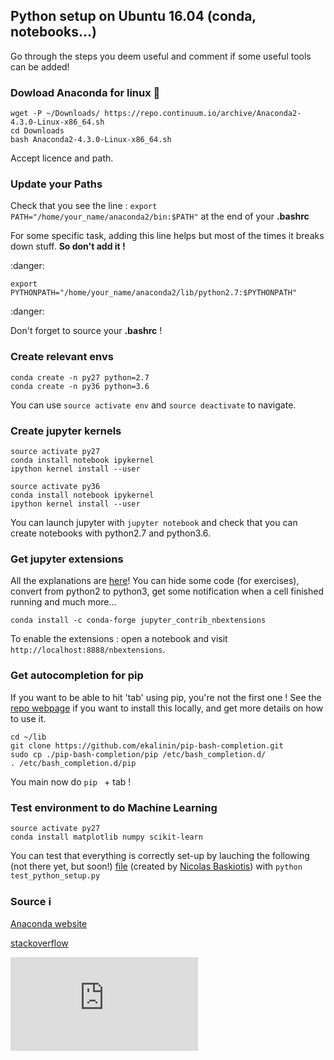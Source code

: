 ## Python setup on Ubuntu 16.04 (conda, notebooks...)

Go through the steps you deem useful and comment if some useful tools can be added!

### Dowload Anaconda  for linux :snake: 

```shell
wget -P ~/Downloads/ https://repo.continuum.io/archive/Anaconda2-4.3.0-Linux-x86_64.sh
cd Downloads
bash Anaconda2-4.3.0-Linux-x86_64.sh 
```

Accept licence and path. 

### Update your Paths

Check that you see the line : ```export PATH="/home/your_name/anaconda2/bin:$PATH"``` at the end of your **.bashrc**

For some specific task, adding this line helps but most of the times it breaks down stuff. **So don't add it !**

:danger:

```shell
export PYTHONPATH="/home/your_name/anaconda2/lib/python2.7:$PYTHONPATH"
```

:danger:

Don't forget to source your **.bashrc** !

### Create relevant envs

```shell
conda create -n py27 python=2.7
conda create -n py36 python=3.6
```

You can use ```source activate env``` and  ```source deactivate```  to navigate.

### Create jupyter kernels

```shell
source activate py27
conda install notebook ipykernel
ipython kernel install --user

source activate py36
conda install notebook ipykernel
ipython kernel install --user
```

You can launch jupyter with ```jupyter notebook``` and check that you can create notebooks with python2.7 and python3.6.

### Get jupyter extensions

All the explanations are [here](https://github.com/ipython-contrib/jupyter_contrib_nbextensions)! You can hide some code (for exercises), convert from python2 to python3, get some notification when a cell finished running and much more...

```
conda install -c conda-forge jupyter_contrib_nbextensions
```

To enable the extensions : open a notebook and visit ``` http://localhost:8888/nbextensions```.

### Get autocompletion for pip

If you want to be able to hit 'tab' using pip, you're not the first one ! See the [repo webpage](https://github.com/ekalinin/pip-bash-completion) if you want to install this locally, and get more details on how to use it.

```shell
cd ~/lib
git clone https://github.com/ekalinin/pip-bash-completion.git
sudo cp ./pip-bash-completion/pip /etc/bash_completion.d/
. /etc/bash_completion.d/pip
```

You main now do ```pip ``` + tab !

### Test environment to do Machine Learning



```shell
source activate py27
conda install matplotlib numpy scikit-learn
```

You can test that everything is correctly set-up by lauching the following (not there yet, but soon!) [file](https://github.com/ThibaultGROUEIX/workflow_and_installs/blob/master/test_python_setup.py) (created by [Nicolas Baskiotis](http://www-connex.lip6.fr/~baskiotisn/))  with ```python test_python_setup.py```

### Source :information_source:

[Anaconda website](https://www.continuum.io/downloads)

[stackoverflow](http://stackoverflow.com/questions/30492623/using-both-python-2-x-and-python-3-x-in-ipython-notebook)

[![Analytics](https://ga-beacon.appspot.com/UA-91308638-2/github.com/ThibaultGROUEIX/workflow_and_installs/blob/master/python_setup.md?pixel)](https://github.com/ThibaultGROUEIX/workflow_and_installs/blob/master/python_setup.md)

